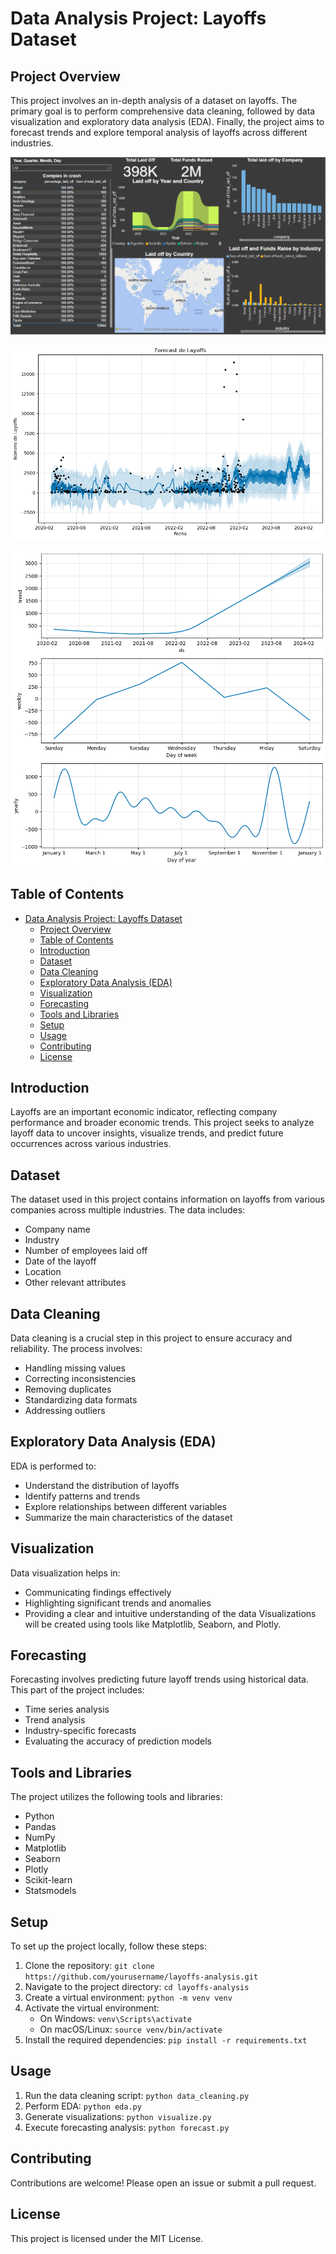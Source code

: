 # Data Analysis Project: Layoffs Dataset

## Project Overview
This project involves an in-depth analysis of a dataset on layoffs. The primary goal is to perform comprehensive data cleaning, followed by data visualization and exploratory data analysis (EDA). Finally, the project aims to forecast trends and explore temporal analysis of layoffs across different industries.

![Dashboard](image.png)

![forecast_laid_off](image-1.png)

![forecast_laid_off_trend](image-2.png)

## Table of Contents
- [Data Analysis Project: Layoffs Dataset](#data-analysis-project-layoffs-dataset)
  - [Project Overview](#project-overview)
  - [Table of Contents](#table-of-contents)
  - [Introduction](#introduction)
  - [Dataset](#dataset)
  - [Data Cleaning](#data-cleaning)
  - [Exploratory Data Analysis (EDA)](#exploratory-data-analysis-eda)
  - [Visualization](#visualization)
  - [Forecasting](#forecasting)
  - [Tools and Libraries](#tools-and-libraries)
  - [Setup](#setup)
  - [Usage](#usage)
  - [Contributing](#contributing)
  - [License](#license)

## Introduction
Layoffs are an important economic indicator, reflecting company performance and broader economic trends. This project seeks to analyze layoff data to uncover insights, visualize trends, and predict future occurrences across various industries.

## Dataset
The dataset used in this project contains information on layoffs from various companies across multiple industries. The data includes:
- Company name
- Industry
- Number of employees laid off
- Date of the layoff
- Location
- Other relevant attributes

## Data Cleaning
Data cleaning is a crucial step in this project to ensure accuracy and reliability. The process involves:
- Handling missing values
- Correcting inconsistencies
- Removing duplicates
- Standardizing data formats
- Addressing outliers

## Exploratory Data Analysis (EDA)
EDA is performed to:
- Understand the distribution of layoffs
- Identify patterns and trends
- Explore relationships between different variables
- Summarize the main characteristics of the dataset

## Visualization
Data visualization helps in:
- Communicating findings effectively
- Highlighting significant trends and anomalies
- Providing a clear and intuitive understanding of the data
Visualizations will be created using tools like Matplotlib, Seaborn, and Plotly.

## Forecasting
Forecasting involves predicting future layoff trends using historical data. This part of the project includes:
- Time series analysis
- Trend analysis
- Industry-specific forecasts
- Evaluating the accuracy of prediction models

## Tools and Libraries
The project utilizes the following tools and libraries:
- Python
- Pandas
- NumPy
- Matplotlib
- Seaborn
- Plotly
- Scikit-learn
- Statsmodels

## Setup
To set up the project locally, follow these steps:
1. Clone the repository: `git clone https://github.com/yourusername/layoffs-analysis.git`
2. Navigate to the project directory: `cd layoffs-analysis`
3. Create a virtual environment: `python -m venv venv`
4. Activate the virtual environment:
   - On Windows: `venv\Scripts\activate`
   - On macOS/Linux: `source venv/bin/activate`
5. Install the required dependencies: `pip install -r requirements.txt`

## Usage
1. Run the data cleaning script: `python data_cleaning.py`
2. Perform EDA: `python eda.py`
3. Generate visualizations: `python visualize.py`
4. Execute forecasting analysis: `python forecast.py`

## Contributing
Contributions are welcome! Please open an issue or submit a pull request.

## License
This project is licensed under the MIT License.
